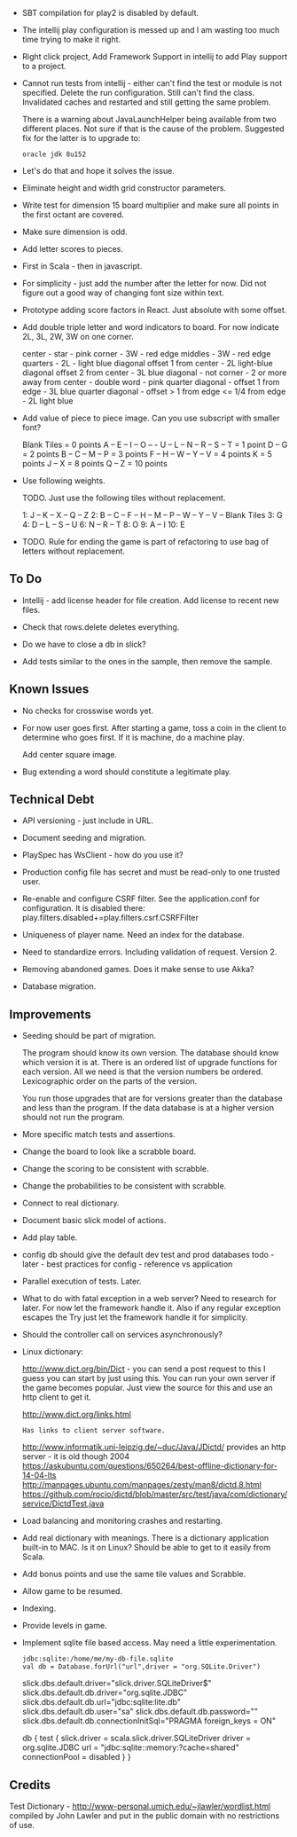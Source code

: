 - SBT compilation for play2 is disabled by default.

- The intellij play configuration is messed up and I am wasting
  too much time trying to make it right. 

- Right click project, Add Framework Support in intellij to 
  add Play support to a project.

- Cannot run tests from intellij - either can't find the test
  or module is not specified. Delete the run configuration.
  Still can't find the class. Invalidated caches and restarted 
  and still getting the same problem.

  There is a warning about JavaLaunchHelper being available
  from two different places. Not sure if that is the cause 
  of the problem. Suggested fix for the latter is to upgrade 
  to:

      oracle jdk 8u152

- Let's do that and hope it solves the issue.

- Eliminate height and width grid constructor parameters.

- Write test for dimension 15 board multiplier and make sure
  all points in the first octant are covered.

- Make sure dimension is odd.

- Add letter scores to pieces.

- First in Scala - then in javascript.

- For simplicity - just add the number after the letter for now.
  Did not figure out a good way of changing font size within text.

- Prototype adding score factors in React. Just absolute with some 
  offset.

- Add double triple letter and word indicators to board.
  For now indicate 2L, 3L, 2W, 3W on one corner.

  center - star - pink
  corner - 3W - red
  edge middles - 3W - red
  edge quarters - 2L - light blue
  diagonal offset 1 from center - 2L light-blue
  diagonal offset 2 from center - 3L blue
  diagonal - not corner - 2 or more away from center - double word - pink
  quarter diagonal - offset 1 from edge - 3L blue
  quarter diagonal - offset > 1 from edge <= 1/4 from edge - 2L light blue

- Add value of piece to piece image. Can you use subscript
  with smaller font?

    Blank Tiles = 0 points
    A – E – I – O – - U – L – N – R – S – T = 1 point
    D – G = 2 points
    B – C – M – P = 3 points
    F – H – W – Y – V = 4 points
    K = 5 points
    J – X = 8 points
    Q – Z = 10 points

- Use following weights. 

  TODO. Just use the following tiles without replacement.

    1: J – K – X – Q – Z
    2: B – C – F – H – M – P – W – Y – V – Blank Tiles
    3: G
    4: D – L – S – U
    6: N – R – T
    8: O
    9: A – I
    10: E

- TODO. Rule for ending the game is part of refactoring to use bag of letters
  without replacement.

## To Do

- Intellij - add license header for file creation.
  Add license to recent new files.

- Check that rows.delete deletes everything.

- Do we have to close a db in slick?

- Add tests similar to the ones in the sample, then remove the sample.

## Known Issues

- No checks for crosswise words yet.

- For now user goes first. After starting a game, toss a coin in the client 
  to determine who goes first. If it is machine, do a machine play.

  Add center square image.

- Bug extending a word should constitute a legitimate play.

## Technical Debt

- API versioning - just include in URL.

- Document seeding and migration.

- PlaySpec has WsClient - how do you use it?

- Production config file has secret and must be read-only to 
  one trusted user.

- Re-enable and configure CSRF filter. See the application.conf for configuration.
  It is disabled there: play.filters.disabled+=play.filters.csrf.CSRFFilter

- Uniqueness of player name. Need an index for the database.

- Need to standardize errors. Including validation of request. Version 2.

- Removing abandoned games. Does it make sense to use Akka?

- Database migration. 

## Improvements

- Seeding should be part of migration.

  The program should know its own version. The database should know which
  version it is at. There is an ordered list of upgrade functions
  for each version. All we need is that the version numbers be ordered.
  Lexicographic order on the parts of the version.

  You run those upgrades that are for versions greater than the database
  and less than the program. If the data database is at a higher version
  should not run the program.

- More specific match tests and assertions. 

- Change the board to look like a scrabble board.

- Change the scoring to be consistent with scrabble.

- Change the probabilities to be consistent with scrabble.

- Connect to real dictionary.

- Document basic slick model of actions.

- Add play table.

- config db should give the default dev test and prod databases
  todo - later - best practices for config - reference vs application

- Parallel execution of tests. Later.

- What to do with fatal exception in a web server? 
  Need to research for later. For now let the framework handle it.
  Also if any regular exception escapes the Try just let the framework handle
  it for simplicity.

- Should the controller call on services asynchronously? 

- Linux dictionary:

    http://www.dict.org/bin/Dict - you can send a post request to this
      I guess you can start by just using this. 
      You can run your own server if the game becomes popular.
      Just view the source for this and use an http client to get it.

    http://www.dict.org/links.html

      Has links to client server software.

    http://www.informatik.uni-leipzig.de/~duc/Java/JDictd/
      provides an http server - it is old though 2004
    https://askubuntu.com/questions/650264/best-offline-dictionary-for-14-04-lts
    http://manpages.ubuntu.com/manpages/zesty/man8/dictd.8.html
    https://github.com/rocio/dictd/blob/master/src/test/java/com/dictionary/service/DictdTest.java

- Load balancing and monitoring crashes and restarting.

- Add real dictionary with meanings. There is a dictionary application built-in 
  to MAC. Is it on Linux? Should be able to get to it easily from Scala.

- Add bonus points and use the same tile values and Scrabble.

- Allow game to be resumed.

- Indexing.

- Provide levels in game.

- Implement sqlite file based access. May need a little experimentation.

      jdbc:sqlite:/home/me/my-db-file.sqlite
      val db = Database.forUrl("url",driver = "org.SQLite.Driver")

    slick.dbs.default.driver="slick.driver.SQLiteDriver$"
    slick.dbs.default.db.driver="org.sqlite.JDBC"
    slick.dbs.default.db.url="jdbc:sqlite:lite.db"
    slick.dbs.default.db.user="sa"
    slick.dbs.default.db.password=""
    slick.dbs.default.db.connectionInitSql="PRAGMA foreign_keys = ON"

    db {
        test {
            slick.driver = scala.slick.driver.SQLiteDriver
            driver = org.sqlite.JDBC
            url = "jdbc:sqlite::memory:?cache=shared"
           connectionPool = disabled
       }
    }

## Credits

Test Dictionary - http://www-personal.umich.edu/~jlawler/wordlist.html
compiled by John Lawler and put in the public domain with no restrictions
of use.

